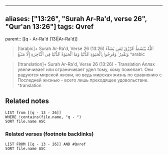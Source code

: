 
---
aliases: ["13:26", "Surah Ar-Ra'd, verse 26", "Qur'an 13:26"]
tags: Qvref
---

parent:: [[q - Ar-Ra'd (13)|Ar-Ra'd]]

> [!arabic]+ Surah Ar-Ra'd, Verse 26 (13:26)
> <span class="quran-arabic">ٱللَّهُ يَبْسُطُ ٱلرِّزْقَ لِمَن يَشَآءُ وَيَقْدِرُ ۚ وَفَرِحُوا۟ بِٱلْحَيَوٰةِ ٱلدُّنْيَا وَمَا ٱلْحَيَوٰةُ ٱلدُّنْيَا فِى ٱلْـَٔاخِرَةِ إِلَّا مَتَـٰعٌ</span>
^arabic

> [!translation]+ Surah Ar-Ra'd, Verse 26 (13:26) - Translation
> Аллах увеличивает или ограничивает удел тому, кому пожелает. Они радуются мирской жизни, но ведь мирская жизнь по сравнению с Последней жизнью - всего лишь преходящее удовольствие.
^translation



## Related notes
```dataview
LIST from [[q - 13 - 26]]
WHERE !contains(file.name, "q - ")
SORT file.name ASC
```

### Related verses (footnote backlinks)
```dataview
LIST FROM [[q - 13 - 26]] AND #Qvref
SORT file.name ASC
```

